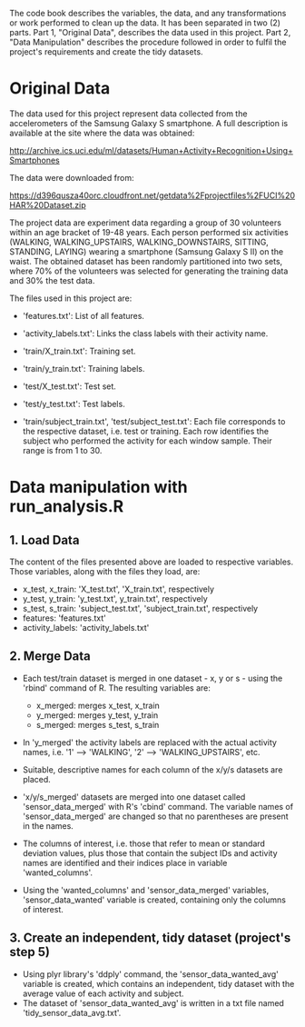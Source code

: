 The code book describes the variables, the data, and any transformations or 
work performed to clean up the data. It has been separated in two (2) parts.
Part 1, "Original Data", describes the data used in this project. Part 2, 
"Data Manipulation" describes the procedure followed in order to fulfil the 
project's requirements and create the tidy datasets. 

# Original Data
The data used for this project  represent data collected from the 
accelerometers of the Samsung Galaxy S smartphone. A full description is 
available at the site where the data was obtained: 

http://archive.ics.uci.edu/ml/datasets/Human+Activity+Recognition+Using+Smartphones 

The data were downloaded from: 

https://d396qusza40orc.cloudfront.net/getdata%2Fprojectfiles%2FUCI%20HAR%20Dataset.zip 

The project data are experiment data regarding a group of 30 volunteers within 
an age bracket of 19-48 years. Each person performed six activities (WALKING, 
WALKING_UPSTAIRS, WALKING_DOWNSTAIRS, SITTING, STANDING, LAYING) wearing a 
smartphone (Samsung Galaxy S II) on the waist. The obtained dataset has been 
randomly partitioned into two sets, where 70% of the volunteers was selected 
for generating the training data and 30% the test data. 

The files used in this project are:
* 'features.txt': List of all features.

* 'activity_labels.txt': Links the class labels with their activity name.

* 'train/X_train.txt': Training set.

* 'train/y_train.txt': Training labels.

* 'test/X_test.txt': Test set.

* 'test/y_test.txt': Test labels. 

* 'train/subject_train.txt', 'test/subject_test.txt': Each file corresponds to 
the respective dataset, i.e. test or training. Each row identifies the subject 
who performed the activity for each window sample. Their range is from 1 to 30.

# Data manipulation with run_analysis.R
## 1. Load Data
The content of the files presented above are loaded to respective 
variables. Those variables, along with the files they load, are:
* x_test, x_train: 'X_test.txt', 'X_train.txt', respectively 
* y_test, y_train: 'y_test.txt', y_train.txt', respectively
* s_test, s_train: 'subject_test.txt', 'subject_train.txt', respectively
* features: 'features.txt'
* activity_labels: 'activity_labels.txt'
	
## 2. Merge Data
* Each test/train dataset is merged in one dataset - x, y or s - using the 
'rbind' command of R. The resulting variables are:
	* x_merged: merges x_test, x_train
	* y_merged: merges y_test, y_train
	* s_merged: merges s_test, s_train

* In 'y_merged' the activity labels are replaced with the actual activity 
names, i.e. '1' --> 'WALKING', '2' --> 'WALKING_UPSTAIRS', etc.

* Suitable, descriptive names for each column of the x/y/s datasets are placed.

* 'x/y/s_merged' datasets are merged into one dataset called 
'sensor_data_merged' with R's 'cbind' command. The variable names of 
'sensor_data_merged' are changed so that no parentheses are present in the 
names.

* The columns of interest, i.e. those that refer to mean or standard deviation
values, plus those that contain the subject IDs and activity names are 
identified and their indices place in variable 'wanted_columns'.

* Using the 'wanted_columns' and 'sensor_data_merged' variables, 
'sensor_data_wanted' variable is created, containing only the columns of 
interest.    

## 3. Create an independent, tidy dataset (project's step 5)
* Using plyr library's 'ddply' command, the 'sensor_data_wanted_avg' variable 
is created, which contains an independent, tidy dataset with the average value 
of each activity and subject. 
* The dataset of 'sensor_data_wanted_avg' is written in a txt file named
'tidy_sensor_data_avg.txt'.